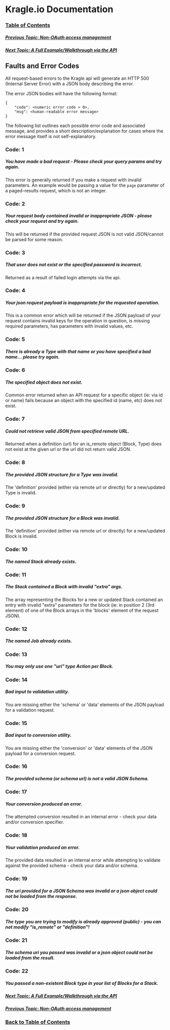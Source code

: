 # Kragle.io Documentation

### [Table of Contents](../README.md)

##### [Previous Topic: Non-OAuth access management](./Access_Mgmt.md)

##### [Next Topic: A Full Example/Walkthrough via the API](../Full_Example_API.md)

## Faults and Error Codes

All request-based errors to the Kragle api will generate an HTTP 500 (Internal Server Error) with a JSON body describing the error.

The error JSON bodies will have the following format:
```
{
    "code": <numeric error code > 0>,
    "msg": <human-readable error message>
}
```

The following list outlines each possible error code and associated message, and provides a short description/explanation for cases where the error message itself is not self-explanatory.

### Code: 1
##### You have made a bad request - Please check your query params and try again.

This error is generally returned if you make a request with invalid parameters. An example would be passing a value for the `page` parameter of a paged-results request, which is not an integer.

### Code: 2
##### Your request body contained invalid or inappropriate JSON - please check your request and try again.

This will be returned if the provided request JSON is not valid JSON/cannot be parsed for some reason.

### Code: 3
##### That user does not exist or the specified password is incorrect.

Returned as a result of failed login attempts via the api.

### Code: 4
##### Your json request payload is inappropriate for the requested operation.

This is a common error which will be returned if the JSON payload of your request contains invalid keys for the operation in question, is missing required parameters, has parameters with invalid values, etc.

### Code: 5
##### There is already a Type with that name or you have specified a bad name... please try again.

### Code: 6
##### The specified object does not exist.

Common error returned when an API request for a specific object (ie: via id or name) fails because an object with the specified id (name, etc) does not exist.

### Code: 7
##### Could not retrieve valid JSON from specified remote URL.

Returned when a definition (url) for an is_remote object (Block, Type) does not exist at the given url or the url did not return valid JSON.

### Code: 8
##### The provided JSON structure for a Type was invalid.

The 'definition' provided (either via remote url or directly) for a new/updated Type is invalid.

### Code: 9
##### The provided JSON structure for a Block was invalid.

The 'definition' provided (either via remote url or directly) for a new/updated Block is invalid.

### Code: 10
##### The named Stack already exists.

### Code: 11
##### The Stack contained a Block with invalid "extra" args.

The array representing the Blocks for a new or updated Stack contained an entry with invalid "extra" parameters for the block (ie: in position 2 (3rd element) of one of the Block arrays in the 'blocks' element of the request JSON).

### Code: 12
##### The named Job already exists.

### Code: 13
##### You may only use one "uri" type Action per Block.

### Code: 14
##### Bad input to validation utility.

You are missing either the 'schema' or 'data' elements of the JSON payload for a validation request.

### Code: 15
##### Bad input to conversion utility.

You are missing either the 'conversion' or 'data' elements of the JSON payload for a conversion request.

### Code: 16
##### The provided schema (or schema url) is not a valid JSON Schema.

### Code: 17
##### Your conversion produced an error.

The attempted conversion resulted in an internal error - check your data and/or conversion specifier.

### Code: 18
##### Your validation produced an error.

The provided data resulted in an internal error while attempting to validate against the provided schema - check your data and/or schema.

### Code: 19
##### The uri provided for a JSON Schema was invalid or a json object could not be loaded from the response.

### Code: 20
##### The type you are trying to modify is already approved (public) - you can not modify "is_remote" or "definition"!

### Code: 21
##### The schema uri you passed was invalid or a json object could not be loaded from the result.

### Code: 22
##### You passed a non-existent Block type in your list of Blocks for a Stack.

##### [Next Topic: A Full Example/Walkthrough via the API](../Full_Example_API.md)

##### [Previous Topic: Non-OAuth access management](./Access_Mgmt.md)

### [Back to Table of Contents](../README.md)

